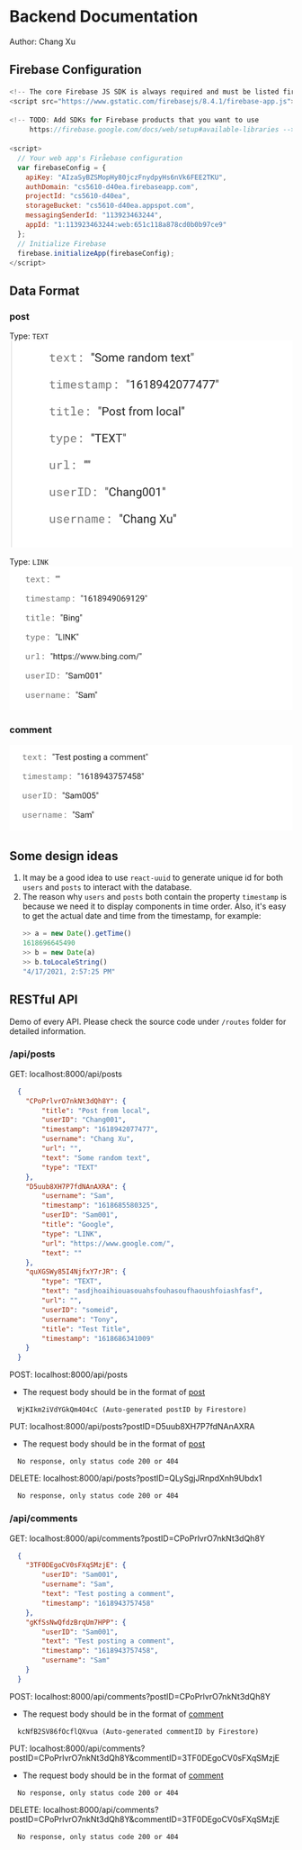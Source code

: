 # Backend Documentation

Author: Chang Xu

## Firebase Configuration

``` JavaScript
<!-- The core Firebase JS SDK is always required and must be listed first -->
<script src="https://www.gstatic.com/firebasejs/8.4.1/firebase-app.js"></script>

<!-- TODO: Add SDKs for Firebase products that you want to use
     https://firebase.google.com/docs/web/setup#available-libraries -->

<script>
  // Your web app's Firåebase configuration
  var firebaseConfig = {
    apiKey: "AIzaSyBZSMopHy80jczFnydpyHs6nVk6FEE2TKU",
    authDomain: "cs5610-d40ea.firebaseapp.com",
    projectId: "cs5610-d40ea",
    storageBucket: "cs5610-d40ea.appspot.com",
    messagingSenderId: "113923463244",
    appId: "1:113923463244:web:651c118a878cd0b0b97ce9"
  };
  // Initialize Firebase
  firebase.initializeApp(firebaseConfig);
</script>
```

## Data Format

### post

Type: `TEXT`
![](imgs/post1.png)

Type: `LINK`
![](imgs/post2.png)

### comment

![](imgs/comment1.png)

## Some design ideas

1. It may be a good idea to use `react-uuid` to generate unique id for both `users` and `posts` to interact with the database.
2. The reason why `users` and `posts` both contain the property `timestamp` is because we need it to display components in time order. Also, it's easy to get the actual date and time from the timestamp, for example:
   ```Javascript
   >> a = new Date().getTime()
   1618696645490
   >> b = new Date(a)
   >> b.toLocaleString()
   "4/17/2021, 2:57:25 PM"
   ```

## RESTful API

Demo of every API. Please check the source code under `/routes` folder for detailed information.

### **/api/posts**

GET: localhost:8000/api/posts

```JSON
  {
    "CPoPrlvrO7nkNt3dQh8Y": {
        "title": "Post from local",
        "userID": "Chang001",
        "timestamp": "1618942077477",
        "username": "Chang Xu",
        "url": "",
        "text": "Some random text",
        "type": "TEXT"
    },
    "D5uub8XH7P7fdNAnAXRA": {
        "username": "Sam",
        "timestamp": "1618685580325",
        "userID": "Sam001",
        "title": "Google",
        "type": "LINK",
        "url": "https://www.google.com/",
        "text": ""
    },
    "quXGSWy85I4NjfxY7rJR": {
        "type": "TEXT",
        "text": "asdjhoaihiouasouahsfouhasoufhaoushfoiashfasf",
        "url": "",
        "userID": "someid",
        "username": "Tony",
        "title": "Test Title",
        "timestamp": "1618686341009"
    }
  }
```

POST: localhost:8000/api/posts
+ The request body should be in the format of [post](#post)

```
  WjKIkm2iVdYGkQm4O4cC (Auto-generated postID by Firestore)
```

PUT: localhost:8000/api/posts?postID=D5uub8XH7P7fdNAnAXRA
+ The request body should be in the format of [post](#post)

```
  No response, only status code 200 or 404
```

DELETE: localhost:8000/api/posts?postID=QLySgjJRnpdXnh9Ubdx1

```
  No response, only status code 200 or 404
```

### **/api/comments**

GET: localhost:8000/api/comments?postID=CPoPrlvrO7nkNt3dQh8Y

```JSON
  {
    "3TF0DEgoCV0sFXqSMzjE": {
        "userID": "Sam001",
        "username": "Sam",
        "text": "Test posting a comment",
        "timestamp": "1618943757458"
    },
    "gKfSsNwQfdzBrqUm7HPP": {
        "userID": "Sam001",
        "text": "Test posting a comment",
        "timestamp": "1618943757458",
        "username": "Sam"
    }
  }
```

POST: localhost:8000/api/comments?postID=CPoPrlvrO7nkNt3dQh8Y
+ The request body should be in the format of [comment](#comment)

```
  kcNfB2SV86fOcflQXvua (Auto-generated commentID by Firestore)
```

PUT: localhost:8000/api/comments?postID=CPoPrlvrO7nkNt3dQh8Y&commentID=3TF0DEgoCV0sFXqSMzjE
+ The request body should be in the format of [comment](#comment)

```
  No response, only status code 200 or 404
```

DELETE: localhost:8000/api/comments?postID=CPoPrlvrO7nkNt3dQh8Y&commentID=3TF0DEgoCV0sFXqSMzjE

```
  No response, only status code 200 or 404
```